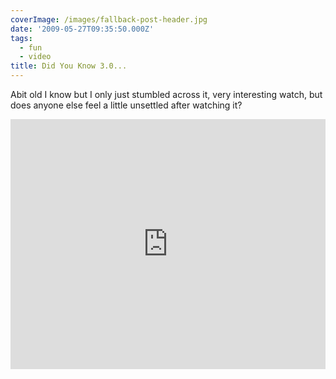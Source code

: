 ```yaml
---
coverImage: /images/fallback-post-header.jpg
date: '2009-05-27T09:35:50.000Z'
tags:
  - fun
  - video
title: Did You Know 3.0...
---
```


Abit old I know but I only just stumbled across it, very interesting watch, but does anyone else feel a little unsettled after watching it?

<!-- more -->

<iframe width="100%" height="400" src="https://www.youtube.com/embed/jpEnFwiqdx8" frameborder="0" allow="accelerometer; autoplay; clipboard-write; encrypted-media; gyroscope; picture-in-picture" allowfullscreen></iframe>